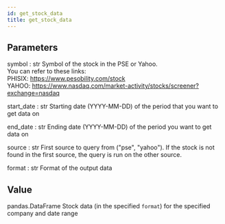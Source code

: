 ```yaml
---
id: get_stock_data
title: get_stock_data
---
```

## Parameters

symbol : str
    Symbol of the stock in the PSE or Yahoo.  
    You can refer to these links:  
    PHISIX: https://www.pesobility.com/stock  
    YAHOO: https://www.nasdaq.com/market-activity/stocks/screener?exchange=nasdaq

start_date : str
    Starting date (YYYY-MM-DD) of the period that you want to get data on

end_date : str
    Ending date (YYYY-MM-DD) of the period you want to get data on

source : str
    First source to query from ("pse", "yahoo").
    If the stock is not found in the first source,
    the query is run on the other source.

format : str
    Format of the output data

## Value

pandas.DataFrame
    Stock data (in the specified `format`) for the specified company and date range
